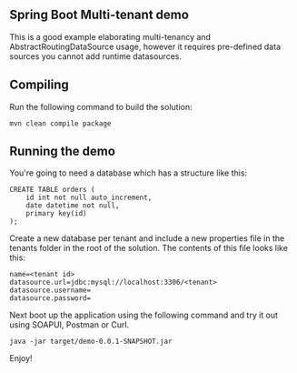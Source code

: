 Spring Boot Multi-tenant demo
-----------------------------
This is a good example elaborating multi-tenancy and AbstractRoutingDataSource usage, however it requires pre-defined data sources you cannot add runtime datasources.

## Compiling
Run the following command to build the solution:

```
mvn clean compile package
```

## Running the demo
You're going to need a database which has a structure like this:

```
CREATE TABLE orders (
    id int not null auto_increment,
    date datetime not null,
    primary key(id)
);
```

Create a new database per tenant and include a new properties file
in the tenants folder in the root of the solution.
The contents of this file looks like this:

```
name=<tenant id>
datasource.url=jdbc:mysql://localhost:3306/<tenant>
datasource.username=
datasource.password=
```

Next boot up the application using the following command and try it out using SOAPUI, Postman or Curl.

```
java -jar target/demo-0.0.1-SNAPSHOT.jar
```

Enjoy!
